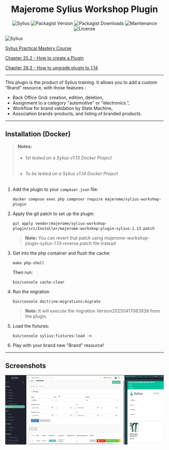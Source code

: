 <h1 align="center">Majerome Sylius Workshop Plugin</h1> 

<div align="center">

![Sylius](https://img.shields.io/badge/sylius-1.14-brightgreen)
![Packagist Version](https://img.shields.io/packagist/v/majerome/sylius-workshop-plugin)
![Packagist Downloads](https://img.shields.io/packagist/dt/majerome/sylius-workshop-plugin)
![Maintenance](https://img.shields.io/maintenance/no/2025)
![License](https://img.shields.io/badge/license-MIT-blue)

</div>

![Sylius](https://sylius.com/wp-content/uploads/2021/03/sylius-logo_sylius-logo-light-1024x422.jpg)

[Sylius Practical Mastery Course](https://academy.sylius.com/course/sylius-practical-mastery-course/)

[Chapter 25.2 - How to create a Plugin](https://academy.sylius.com/lesson/25-2-how-to-create-a-plugin/)

[Chapter 26.3 - How to upgrade plugin to 1.14](https://academy.sylius.com/lesson/26-3-how-to-upgrade-plugin-to-1-14/)

---

<p>
This plugin is the product of Sylius training. 
It allows you to add a custom “Brand” resource, with those features :

- Back Office Grid: creation, edition, deletion,
- Assignment to a category "automotive" or "electronics.",
- Workflow for brand validation by State Machine, 
- Association brands-products, and listing of branded products.
</p>

---

## Installation (Docker)
>**Notes:** 
> - ###### 1st tested on a Sylius v1.13 Docker Project
> - ###### To be tested on a Sylius v1.14 Docker Project


1. Add the plugin to your `composer.json` file:
    ```
    docker compose exec php composer require majerome/sylius-workshop-plugin
    ```

2. Apply the git patch to set up the plugin:
    ```
    git apply vendor/majerome/sylius-workshop-plugin/src/Installer/majerome-workshop-plugin-sylius-1.13.patch
    ```

    > **Note:** You can revert that patch using *majerome-workshop-plugin-sylius-1.13-reverse.patch* file instead

3. Get into the php container and flush the cache:
    ```
    make php-shell
    ```
    Then run:
    ```
    bin/console cache:clear
    ```
4. Run the migration
    ```
    bin/console doctrine:migrations:migrate
    ```
    > **Note:** It will execute the migration Version20250417083939 from the plugin.

5. Load the fixtures:
    ```
    bin/console sylius:fixtures:load -n
    ```

6. Play with your brand new "Brand" resource! 

---

## Screenshots

![Demo](https://raw.githubusercontent.com/majerome/sylius-workshop-plugin/master/docs/demo.png)
